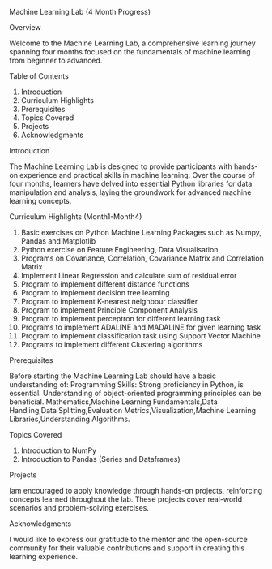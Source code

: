 Machine Learning Lab (4 Month Progress)

Overview

Welcome to the Machine Learning Lab, a comprehensive learning journey spanning four months focused on the fundamentals of machine learning from beginner to advanced.

Table of Contents

1. Introduction
2. Curriculum Highlights
3. Prerequisites
4. Topics Covered
5. Projects
6. Acknowledgments

Introduction

The Machine Learning Lab is designed to provide participants with hands-on experience and practical skills in machine learning. 
Over the course of four months, learners have delved into essential Python libraries for data manipulation and analysis, laying the groundwork for
advanced machine learning concepts.

Curriculum Highlights (Month1-Month4)

1. Basic exercises on Python Machine Learning Packages such as Numpy, Pandas and Matplotlib
2. Python exercise on Feature Engineering, Data Visualisation
3. Programs on Covariance, Correlation, Covariance Matrix and Correlation Matrix
4. Implement Linear Regression and calculate sum of residual error
5. Program to implement different distance functions
6. Program to implement decision tree learning
7. Program to implement K-nearest neighbour classifier
8. Program to implement Principle Component Analysis
9. Program to implement perceptron for different learning task
10. Programs to implement ADALINE and MADALINE for given learning task
11. Program to implement classification task using Support Vector Machine
12. Programs to implement different Clustering algorithms

Prerequisites

Before starting the Machine Learning Lab should have a basic understanding of:
Programming Skills:
Strong proficiency in Python, is essential.
Understanding of object-oriented programming principles can be beneficial.
Mathematics,Machine Learning Fundamentals,Data Handling,Data Splitting,Evaluation Metrics,Visualization,Machine Learning Libraries,Understanding Algorithms.

Topics Covered

1. Introduction to NumPy
2. Introduction to Pandas (Series and Dataframes)

Projects

Iam encouraged to apply knowledge through hands-on projects, reinforcing concepts learned throughout the lab. These projects cover real-world scenarios and 
problem-solving exercises.

Acknowledgments

I would like to express our gratitude to the mentor and the open-source community for their valuable contributions and support in creating
this learning experience.
